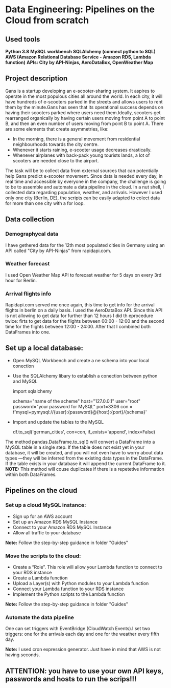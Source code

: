 # Data Engineering: Pipelines on the Cloud from scratch

## Used tools
 **Python 3.8**
 **MySQL workbench**
 **SQLAlchemy (connect python to SQL)**
 **AWS (Amazon Relational Database Service - Amazon RDS, Lambda function)**
 **APIs: City by API-Ninjas, AeroDataBox, OpenWeather Map**
 
## Project description
 Gans is a startup developing an e-scooter-sharing system. It aspires to operate in the most populous cities all around the world. In each city, it will have hundreds of e-scooters parked in the streets and allows users to rent them by the minute.Gans has seen that its operational success depends on having their scooters parked where users need them.Ideally, scooters get rearranged organically by having certain users moving from point A to point B, and then an even number of users moving from point B to point A. There are some elements that create asymmetries, like:

* In the morning, there is a general movement from residential neighbourhoods towards the city centre.
* Whenever it starts raining, e-scooter usage decreases drastically.
* Whenever airplanes with back-pack young tourists lands, a lot of scooters are needed close to the airport. 

 The task will be to collect data from external sources that can potentially help Gans predict e-scooter movement. Since data is needed every day, in real time and accessible by everyone in the company, the challenge is going to be to assemble and automate a data pipeline in the cloud. 
In a nut shell, I collected data regarding population, weather, and arrivals. However I used only one city (Berlin, DE), the scripts can be easily adapted to colect data for more than one city with a for loop. 

## Data collection 

### Demographycal data 
 I have gethered data for the 12th most populated cities in Germany using an API called "City by API-Ninjas" from rapidapi.com. 

### Weather forecast
 I used Open Weather Map API to forecast weather for 5 days on every 3rd hour for Berlin. 
 
### Arrival flights info
 Rapidapi.com served me once again, this time to get info for the arrival flights in berlin on a daily basis. I used the AeroDataBox API. Since this API is not allowing to get data for further than 12 hours I did th eprocedure twice: firts to get data for the flights between 00:00 - 12:00 and the second time for the flights between 12:00 - 24:00. After that I combined both DataFrames into one.
 
## Set up a local database: 

 * Open MySQL Workbench and create a ne schema into your local conection
 
 * Use the SQLAlchemy libary to establish a conection between python and MySQL
 
      import sqlalchemy

      schema="name of the scheme"
      host="127.0.0.1"
      user="root"
      password="your password for MySQL"
      port=3306
      con = f'mysql+pymysql://{user}:{password}@{host}:{port}/{schema}'
  
 * Import and update the tables to the MySQL
 
      df.to_sql('german_cities', con=con, if_exists='append', index=False)
      
 The method pandas.DataFrame.to_sql() will convert a DataFrame into a MySQL table in a single step. If the table does not exist yet in your database, it will be created, and you will not even have to worry about data types —they will be inferred from the existing data types in the DataFrame. If the table exists in your database it will append the current DataFrame to it. 
 **NOTE:** This method will couse duplicates if there is a repetetive information within both DataFrames. 

## Pipelines on the cloud 

### Set up a cloud MySQL instance: 

  * Sign up for an AWS account 
  * Set up an Amazon RDS MySQL Instance
  * Connect to your Amazon RDS MySQL Instance
  * Allow all traffic to your database
  
 **Note:** Follow the step-by-step guidance in folder "Guides"
 
### Move the scripts to the cloud: 

  * Create a “Role”. This role will allow your Lambda function to connect to your RDS instance
  * Create a Lambda function
  * Upload a Layer(s) with Python modules to your Lambda function
  * Connect your Lambda function to your RDS instance
  * Implement the Python scripts to the Lambda function
  
 **Note:** Follow the step-by-step guidance  in folder "Guides"
 
### Automate the data pipeline

 One can set triggers with EventBridge (CloudWatch Events).I set two triggers: one for the arrivals each day and one for the weather every fifth day. 
 
 **Note:** I used cron expression generator. Just have in mind that AWS is not having seconds.
 
 ## ATTENTION: you have to use your own API keys, passwords and hosts to run the scrips!!!
